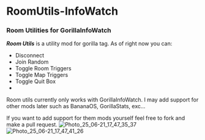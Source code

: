 # RoomUtils-InfoWatch
### Room Utilities for GorillaInfoWatch
**_Room Utils_** is a utility mod for gorilla tag. 
As of right now you can:
- Disconnect
- Join Random
- Toggle Room Triggers
- Toggle Map Triggers
- Toggle Quit Box
- 
Room utils currently only works with GorillaInfoWatch. I may add support for other mods later such as BananaOS, GorillaStats, exc...

If you want to add support for them mods yourself feel free to fork and make a pull request.
![Photo_25_06-21_17_47_35_37](https://github.com/user-attachments/assets/6c0e040c-5d7f-406f-88ad-eb0610ab6131) ![Photo_25_06-21_17_47_41_26](https://github.com/user-attachments/assets/87749879-1746-44f2-bdf4-4975a361cd81)


